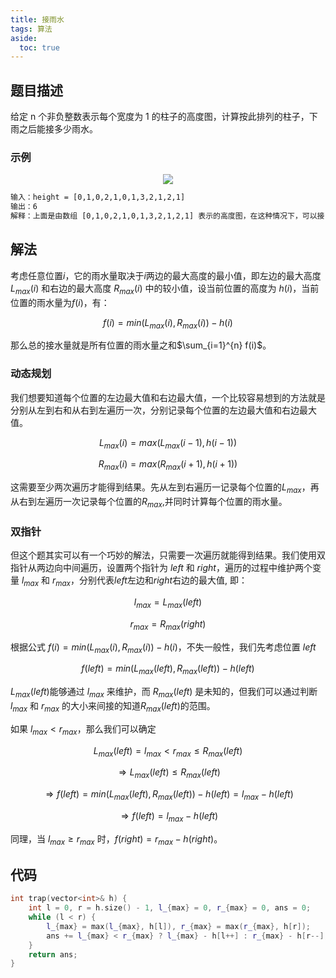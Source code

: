 ```yaml
---
title: 接雨水
tags: 算法
aside:
  toc: true
---
```


<!--more-->

##  题目描述
给定 n 个非负整数表示每个宽度为 1 的柱子的高度图，计算按此排列的柱子，下雨之后能接多少雨水。

### 示例

<div  align="center">
<img src= "
https://assets.leetcode-cn.com/aliyun-lc-upload/uploads/2018/10/22/rainwatertrap.png
"/>
</div>


```html
输入：height = [0,1,0,2,1,0,1,3,2,1,2,1]
输出：6
解释：上面是由数组 [0,1,0,2,1,0,1,3,2,1,2,1] 表示的高度图，在这种情况下，可以接 6 个单位的雨水（蓝色部分表示雨水）。
```

## 解法

考虑任意位置$i$，它的雨水量取决于$i$两边的最大高度的最小值，即左边的最大高度 $L_{max}(i)$ 和右边的最大高度 $R_{max}(i)$ 中的较小值，设当前位置的高度为 $h(i)$，当前位置的雨水量为$f(i)$，有：

$$ f(i) = min(L_{max}(i), R_{max}(i)) - h(i)$$

那么总的接水量就是所有位置的雨水量之和$\sum_{i=1}^{n} f(i)$。


### 动态规划
我们想要知道每个位置的左边最大值和右边最大值，一个比较容易想到的方法就是分别从左到右和从右到左遍历一次，分别记录每个位置的左边最大值和右边最大值。

$$L_{max}(i) = max(L_{max}(i-1), h(i-1))$$

$$R_{max}(i) = max(R_{max}(i+1), h(i+1))$$

这需要至少两次遍历才能得到结果。先从左到右遍历一记录每个位置的$L_{max}$，再从右到左遍历一次记录每个位置的$R_{max}$,并同时计算每个位置的雨水量。


### 双指针

但这个题其实可以有一个巧妙的解法，只需要一次遍历就能得到结果。我们使用双指针从两边向中间遍历，设置两个指针为 $left$ 和 $right$，遍历的过程中维护两个变量 $l_{max}$ 和 $r_{max}$，分别代表$left$左边和$right$右边的最大值, 即：

$$l_{max} = L_{max}(left)$$

$$r_{max} = R_{max}(right)$$

根据公式 $f(i) = min(L_{max}(i), R_{max}(i)) - h(i)$，不失一般性，我们先考虑位置 $left$ 

$$f(left) = min(L_{max}(left), R_{max}(left)) - h(left)$$


$L_{max}(left)$能够通过 $l_{max}$ 来维护，而 $R_{max}(left)$ 是未知的，但我们可以通过判断 $l_{max}$ 和 $r_{max}$ 的大小来间接的知道$R_{max}(left)$的范围。

如果 $l_{max} < r_{max}$，那么我们可以确定 

$$L_{max}(left) = l_{max} < r_{max} \leq R_{max}(left)$$

$$ \Rightarrow L_{max}(left) \leq R_{max}(left)$$

$$ \Rightarrow f(left) = min(L_{max}(left), R_{max}(left)) - h(left) = l_{max} - h(left)$$

$$ \Rightarrow f(left) = l_{max} - h(left)$$

同理，当 $l_{max} \geq r_{max}$ 时，$f(right) = r_{max} - h(right)$。

## 代码

```c++
int trap(vector<int>& h) {
    int l = 0, r = h.size() - 1, l_{max} = 0, r_{max} = 0, ans = 0;
    while (l < r) {
        l_{max} = max(l_{max}, h[l]), r_{max} = max(r_{max}, h[r]);
        ans += l_{max} < r_{max} ? l_{max} - h[l++] : r_{max} - h[r--];
    }
    return ans;
}
```